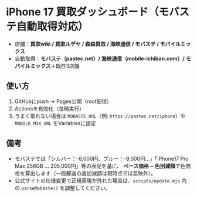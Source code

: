 
# iPhone 17 買取ダッシュボード（モバステ自動取得対応）

- 店舗：**買取wiki / 買取ルデヤ / 森森買取 / 海峡通信 / モバステ / モバイルミックス**
- 自動取得：**モバステ（pastec.net）/ 海峡通信（mobile-ichiban.com）/ モバイルミックス**＋既存3店舗

## 使い方
1. GitHubにpush → Pages公開（root配信）
2. Actionsを有効化（毎時実行）
3. うまく取れない場合は `MOBASTE_URL`（例: `https://pastec.net/iphone`）や `MOBILE_MIX_URL` をVariablesに設定

## 備考
- モバステでは「シルバー：-8,000円、ブルー：-9,000円…」「iPhone17 Pro Max 256GB … 205,000円」等の表記を基に、
  **ベース価格 − 色別減額**で色価格を算出します（一般郵送の追加減額は現時点では反映外）。
- 公式サイトの仕様変更で正規表現が外れた場合は、`scripts/update.mjs` 内の `parseMobaste()` を調整してください。
